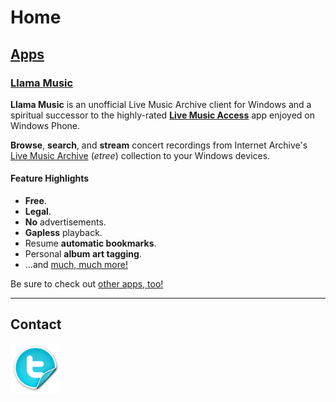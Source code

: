 # Home

## [Apps]

### [Llama Music]

**Llama Music** is an unofficial Live Music Archive client for Windows and a spiritual successor to the highly-rated [**Live Music Access**][lma-legacy] app enjoyed on Windows Phone.

**Browse**, **search**, and **stream** concert recordings from Internet Archive's [Live Music Archive][link-etree] (_etree_) collection to your Windows devices.

#### Feature Highlights

- **Free**.
- **Legal**.
- **No** advertisements.
- **Gapless** playback.
- Resume **automatic bookmarks**.
- Personal **album art tagging**.
- ...and [much, much more!][llama music features]

<script type="module" src="https://get.microsoft.com/badge/ms-store-badge.bundled.js"></script>
<ms-store-badge
    productid="9WZDNCRDCNJT"
    window-mode="full"
    animation="on">
</ms-store-badge>

Be sure to check out [other apps, too!][apps]

----

## Contact

[<img src="img/twitter-icon-252x252.png" width="80" height="80" title="@tiwahu" />](https://twitter.com/tiwahu/)

[apps]: /apps/index.md
[llama music]: /apps/llama-music/index.md
[llama music features]: /apps/llama-music/index.md#feature-highlights
[lma-legacy]: /apps/live-music-access/index.md
[link-etree]: https://archive.org/details/etree/
[link-store-lma]: https://www.microsoft.com/store/apps/9WZDNCRDCNJT
[link-store-lma-legacy]: https://www.microsoft.com/store/apps/9WZDNCRDCNJX
